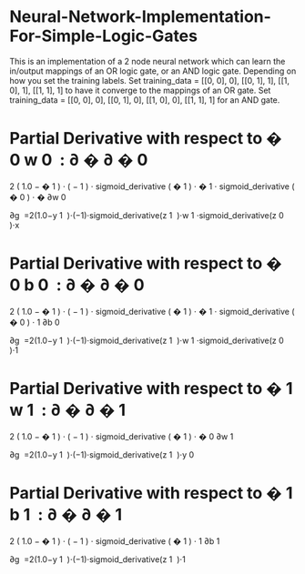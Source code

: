 # Neural-Network-Implementation-For-Simple-Logic-Gates

This is an implementation of a 2 node neural network which can learn the in/output mappings of an OR logic gate, or an AND logic gate. Depending on how you set the training labels. Set training_data  = [[0, 0], 0],  [[0, 1], 1], [[1, 0], 1], [[1, 1], 1] to have it converge to the mappings of an OR gate. Set training_data = [[0, 0], 0],  [[0, 1], 0], [[1, 0], 0], [[1, 1], 1] for an AND gate.

Partial Derivative with respect to 
�
0
w 
0
​
 :
∂
�
∂
�
0
=
2
(
1.0
−
�
1
)
⋅
(
−
1
)
⋅
sigmoid_derivative
(
�
1
)
⋅
�
1
⋅
sigmoid_derivative
(
�
0
)
⋅
�
∂w 
0
​
 
∂g
​
 =2(1.0−y 
1
​
 )⋅(−1)⋅sigmoid_derivative(z 
1
​
 )⋅w 
1
​
 ⋅sigmoid_derivative(z 
0
​
 )⋅x

Partial Derivative with respect to 
�
0
b 
0
​
 :
∂
�
∂
�
0
=
2
(
1.0
−
�
1
)
⋅
(
−
1
)
⋅
sigmoid_derivative
(
�
1
)
⋅
�
1
⋅
sigmoid_derivative
(
�
0
)
⋅
1
∂b 
0
​
 
∂g
​
 =2(1.0−y 
1
​
 )⋅(−1)⋅sigmoid_derivative(z 
1
​
 )⋅w 
1
​
 ⋅sigmoid_derivative(z 
0
​
 )⋅1

Partial Derivative with respect to 
�
1
w 
1
​
 :
∂
�
∂
�
1
=
2
(
1.0
−
�
1
)
⋅
(
−
1
)
⋅
sigmoid_derivative
(
�
1
)
⋅
�
0
∂w 
1
​
 
∂g
​
 =2(1.0−y 
1
​
 )⋅(−1)⋅sigmoid_derivative(z 
1
​
 )⋅y 
0
​
 

Partial Derivative with respect to 
�
1
b 
1
​
 :
∂
�
∂
�
1
=
2
(
1.0
−
�
1
)
⋅
(
−
1
)
⋅
sigmoid_derivative
(
�
1
)
⋅
1
∂b 
1
​
 
∂g
​
 =2(1.0−y 
1
​
 )⋅(−1)⋅sigmoid_derivative(z 
1
​
 )⋅1
